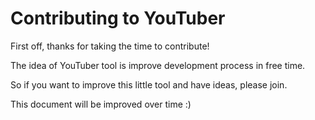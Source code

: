 # Contributing to YouTuber

First off, thanks for taking the time to contribute!

The idea of YouTuber tool is improve development process in free time.

So if you want to improve this little tool and have ideas, please join.

This document will be improved over time :)
